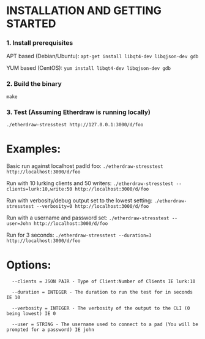 # INSTALLATION AND GETTING STARTED

### 1. Install prerequisites

APT based (Debian/Ubuntu):
`apt-get install libqt4-dev libqjson-dev gdb`

YUM based (CentOS):
`yum install libqt4-dev libqjson-dev gdb`

### 2. Build the binary
`make`

### 3. Test (Assuming Etherdraw is running locally)
`./etherdraw-stresstest http://127.0.0.1:3000/d/foo`

# Examples:
Basic run against localhost padId foo: 
`./etherdraw-stresstest http://localhost:3000/d/foo`

Run with 10 lurking clients and 50 writers:
`./etherdraw-stresstest --clients=lurk:10,write:50 http://localhost:3000/d/foo`

Run with verbosity/debug output set to the lowest setting: 
`./etherdraw-stresstest --verbosity=0 http://localhost:3000/d/foo`

Run with a username and password set: 
`./etherdraw-stresstest --user=John http://localhost:3000/d/foo`

Run for 3 seconds:
`./etherdraw-stresstest --duration=3 http://localhost:3000/d/foo`


# Options:
`  --clients = JSON PAIR - Type of Client:Number of Clients IE lurk:10`

`  --duration = INTEGER - The duration to run the test for in seconds IE 10`

`  --verbosity = INTEGER - The verbosity of the output to the CLI (0 being lowest) IE 0`

`  --user = STRING - The username used to connect to a pad (You will be prompted for a password) IE john`


